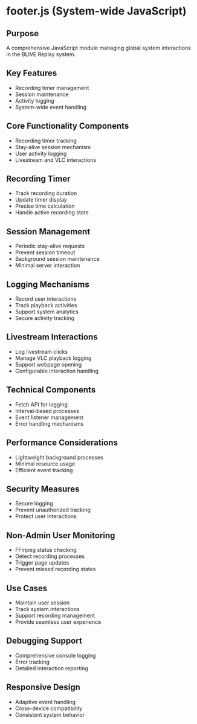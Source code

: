 # footer.js (System-wide JavaScript)

## Purpose
A comprehensive JavaScript module managing global system interactions in the BLIVE Replay system.

## Key Features
- Recording timer management
- Session maintenance
- Activity logging
- System-wide event handling

## Core Functionality Components
- Recording timer tracking
- Stay-alive session mechanism
- User activity logging
- Livestream and VLC interactions

## Recording Timer
- Track recording duration
- Update timer display
- Precise time calculation
- Handle active recording state

## Session Management
- Periodic stay-alive requests
- Prevent session timeout
- Background session maintenance
- Minimal server interaction

## Logging Mechanisms
- Record user interactions
- Track playback activities
- Support system analytics
- Secure activity tracking

## Livestream Interactions
- Log livestream clicks
- Manage VLC playback logging
- Support webpage opening
- Configurable interaction handling

## Technical Components
- Fetch API for logging
- Interval-based processes
- Event listener management
- Error handling mechanisms

## Performance Considerations
- Lightweight background processes
- Minimal resource usage
- Efficient event tracking

## Security Measures
- Secure logging
- Prevent unauthorized tracking
- Protect user interactions

## Non-Admin User Monitoring
- FFmpeg status checking
- Detect recording processes
- Trigger page updates
- Prevent missed recording states

## Use Cases
- Maintain user session
- Track system interactions
- Support recording management
- Provide seamless user experience

## Debugging Support
- Comprehensive console logging
- Error tracking
- Detailed interaction reporting

## Responsive Design
- Adaptive event handling
- Cross-device compatibility
- Consistent system behavior
